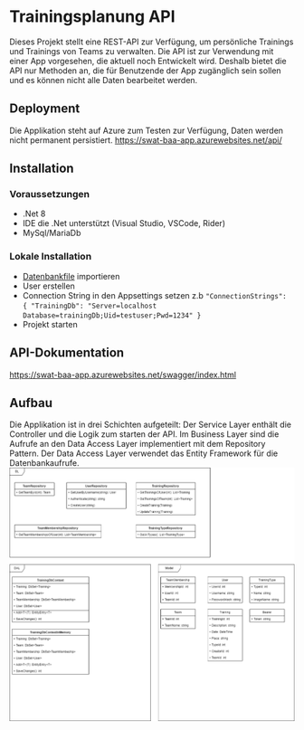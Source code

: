 # Trainingsplanung API
Dieses Projekt stellt eine REST-API zur Verfügung, um persönliche Trainings und Trainings von Teams zu verwalten. Die API ist zur Verwendung mit einer App vorgesehen, die aktuell noch Entwickelt wird. Deshalb bietet die API nur Methoden an, die für Benutzende der App zugänglich sein sollen und es können nicht alle Daten bearbeitet werden.

## Deployment
Die Applikation steht auf Azure zum Testen zur Verfügung, Daten werden nicht permanent persistiert.
https://swat-baa-app.azurewebsites.net/api/

## Installation
### Voraussetzungen
- .Net 8
- IDE die .Net unterstützt (Visual Studio, VSCode, Rider)
- MySql/MariaDb

### Lokale Installation
- [Datenbankfile](/Database/training.sql) importieren
- User erstellen
- Connection String in den Appsettings setzen z.b
  `"ConnectionStrings": {
    "TrainingDb": "Server=localhost Database=trainingDb;Uid=testuser;Pwd=1234"
    }`
- Projekt starten

## API-Dokumentation
https://swat-baa-app.azurewebsites.net/swagger/index.html

## Aufbau
Die Applikation ist in drei Schichten aufgeteilt:
Der Service Layer enthält die Controller und die Logik zum starten der API.
Im Business Layer sind die Aufrufe an den Data Access Layer implementiert mit dem Repository Pattern.
Der Data Access Layer verwendet das Entity Framework für die Datenbankaufrufe.
![Klassendiagramm der API](/Docs/TrainingApp.png)